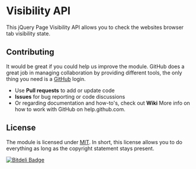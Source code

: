 # Visibility API

This jQuery Page Visibility API allows you to check the websites browser tab visibility state.


## Contributing

It would be great if you could help us improve the module. GitHub does a great job in managing collaboration by providing different tools, the only thing you need is a [GitHub](http://github.com) login.

* Use **Pull requests** to add or update code
* **Issues** for bug reporting or code discussions
* Or regarding documentation and how-to's, check out **Wiki**
More info on how to work with GitHub on help.github.com.


## License

The module is licensed under [MIT](./LICENSE.md). In short, this license allows you to do everything as long as the copyright statement stays present.


[![Bitdeli Badge](https://d2weczhvl823v0.cloudfront.net/siesqo/visibility-api/trend.png)](https://bitdeli.com/free "Bitdeli Badge")

